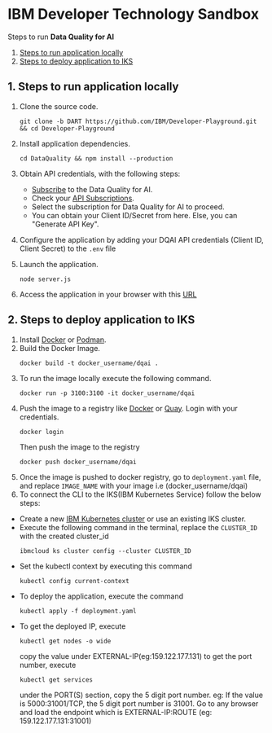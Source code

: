 # IBM Developer Technology Sandbox

Steps to run **Data Quality for AI**
1. [Steps to run application locally](#1-steps-to-run-application-locally)
2. [Steps to deploy application to IKS](#2-steps-to-deploy-application-to-iks)

## 1. Steps to run application locally

1. Clone the source code.
    ``` 
    git clone -b DART https://github.com/IBM/Developer-Playground.git && cd Developer-Playground
    ```
3. Install application dependencies.
    ```
    cd DataQuality && npm install --production
    ```
4. Obtain API credentials, with the following steps:

    * [Subscribe](https://www.ibm.com/account/reg/us-en/signup?formid=urx-50307) to the Data Quality for AI.
    * Check your [API Subscriptions](https://developer.ibm.com/profile/myapis).
    * Select the subscription for Data Quality for AI to proceed.
    * You can obtain your Client ID/Secret from here. Else, you can "Generate API Key".


5. Configure the application by adding your DQAI API credentials (Client ID, Client Secret) to the `.env` file
6. Launch the application.
    ```
    node server.js
    ```
7. Access the application in your browser with this [URL](http://localhost:3100/)



## 2. Steps to deploy application to IKS

1. Install [Docker](https://docs.docker.com/get-docker/) or [Podman](https://podman.io/getting-started/installation).
2. Build the Docker Image. 
    ```
    docker build -t docker_username/dqai .
    ```
3. To run the image locally execute the following command.
    ```
    docker run -p 3100:3100 -it docker_username/dqai
    ```
4. Push the image to a registry like [Docker](https://hub.docker.com) or [Quay](quay.io). Login with your credentials.
    ```
    docker login
    ```
    Then push the image to the registry
    ```
    docker push docker_username/dqai
    ```
5. Once the image is pushed to docker registry, go to `deployment.yaml` file, and replace `IMAGE_NAME` with your image i.e (docker_username/dqai)
6. To connect the CLI to the IKS(IBM Kubernetes Service) follow the below steps:
* Create a new [IBM Kubernetes cluster](https://cloud.ibm.com/kubernetes/catalog/create) or use an existing IKS cluster.
* Execute the following command in the terminal, replace the `CLUSTER_ID` with the created cluster_id
    ```
    ibmcloud ks cluster config --cluster CLUSTER_ID
    ```
* Set the kubectl context by executing this command 
    ```
    kubectl config current-context
    ```
* To deploy the application, execute the command 
    ```
    kubectl apply -f deployment.yaml
    ```
* To get the deployed IP, execute 
    ```
    kubectl get nodes -o wide
    ```
    copy the value under EXTERNAL-IP(eg:159.122.177.131)
    to get the port number, execute 
    ```
    kubectl get services
    ```
    under the PORT(S) section, copy the 5 digit port number. eg: If the value is 5000:31001/TCP, the 5 digit port number is 31001. Go to any browser and load the endpoint which is EXTERNAL-IP:ROUTE (eg: 159.122.177.131:31001)
